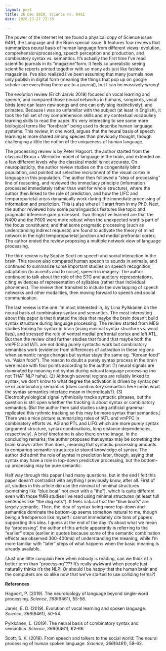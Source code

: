 ```yaml
---
layout: post
title: 26 Dec 2020, Science no. 6461
date: 2020-12-27 22:39

---
```

<!-- wp:paragraph -->
<p>The power of the internet let me found a physical copy of Science issue 6461, the Language and the Brain special issue. It features four reviews that summarizes neural basis of human language from different views: evolution, comprehension/processing, speech perception and production, and combinatory syntax vs. semantics. It’s actually the first time I’ve read scientific journals in its “magazine”form. It feels so unrealistic seeing scientific reports printed together with so many ads just like fashion magazines. I’ve also realized I’ve been assuming that many journals now only publish in digital form (meaning the things that pop up on google scholar are everything there are to a journal), but I can be massively wrong!</p>
<!-- /wp:paragraph -->

<!-- wp:paragraph -->
<p>The evolution review (Erich Jarvis 2019) focused on vocal learning and speech, and compared those neural networks in humans, songbirds, vocal birds (one can learn new songs and one can only sing instinctively), and primates. Because I was so unfamiliar with the subject (at least in English), it took the full set of my comprehension skills and my contextual vocabulary learning skills to read the paper. It’s very interesting to see some more biological terms like “forebrain” being used to describe human language systems. This review, in one word, argues that the neural basis of speech learning is more shared among species than previously thought, though challenging a little the notion of the uniqueness of human language.</p>
<!-- /wp:paragraph -->

<!-- wp:paragraph -->
<p>The processing review is by Peter Hagoort. the author started from the classical Broca + Wernicke model of language in the brain, and extended on a few different levels why the classical model is not accurate. On neuroplasticity, the author review studies on the congenitally blind population, and pointed out selective recruitment of the visual cortex in language in this population. The author then followed a “step of processing” line of reasoning, and reviewed the immediacy principle (information processed immediately rather than wait for whole structure), where the author then linked to the role of prediction, and how the LIFC and temporoparietal areas dynamically work during the immediate processing of information and prediction. This is also where I’ll start from in my PhD. Next, the author reviewed how some paralinguistics features like topic and pragmatic inference  gare processed. Two things I’ve learned are that the N400 and the P600 were more robust when the unexpected word is part of the focus constituent; and that some pragmatic processing (such as understanding indirect requests) are found to activate the theory of mind network in the right temporoparietal junction and medial prefrontal cortex. The author ended the review proposing a multiple network view of language processing.</p>
<!-- /wp:paragraph -->

<!-- wp:paragraph -->
<p>The third review is by Sophie Scott on speech and social interaction in the brain. This review also compared human speech to sounds in animals, and continued to summarize some important studies on speech recognition, adaptation (to accents and to noise), speech in imagery. The author continued to talk about the role of the STG and auditory representations, citing evidences of representation of syllables (rather than individual phonemes). The review then transited to include the overlapping of speech networks and other modalities, then moving forward to speech and social communication.</p>
<!-- /wp:paragraph -->

<!-- wp:paragraph -->
<p>The last review is the one I’m most interested in, by Liina Pylkkänen on the neural basis of combinatory syntax and semantics. The most interesting about this paper is that it stated the idea that maybe the brain doesn’t build syntax structure during language processing. The review started from MEG studies looking for syntax in brain (using minimal syntax structure vs. word lists), and stressed the role of ventral medial prefrontal cortex and left ATL. But then the review cited further studies that found that maybe both the vmPFC and lATL are not doing purely syntactic work but combinatory semantics work (evidence from differences of activation in these regions when semantic range changes but syntax stays the same eg. “Korean food” vs. “Asian food”). The reason to doubt a purely syntax process in the brain were made with four points according to the author: (1) neural signals are dominated by meaning not syntax during natural language processing (no not THAT NLP haha). (2) Although several regions are reliably linked to syntax, we don’t know to what degree the activation is driven by syntax per se or combinatory semantics (does combinatory<strong> </strong>semantics here mean what the syntax semantics interface mean in theoreticals?). (3) Electrophysiological signal rythmically tracks syntactic phrases, but the question is still open whether the tracking is about syntax or combinatory semantics. (But the author then said studies using artificial grammar replicated this rythmic tracking so this may be more syntax than semantics.)   There was a nice picture summarizing roles of lATL and vmPFC in combinatory efforts vs. AG and PTL and LIFG which are more purely syntax (argument structure, syntax combinations, long distance dependencies, respectively). A brief timeframe is also there on the image. In the concluding remarks, the author proposed that syntax may be something the brain knows rather than does, meaning that syntactic processing amounts to comparing semantic structures to stored knowledge of syntax. The author did admit the role of syntax in prediction later, though, saying that syntax may have a role in top-down predictive processing, but the bottom-up processing may be pure semantic.</p>
<!-- /wp:paragraph -->

<!-- wp:paragraph -->
<p>Half way through this paper I had many questions, but in the end I felt this paper doesn’t contradict with anything I previously know, after all. First of all, studies in this article did use the minimal of minimal structures (something like “blue boat” not even with a “the”), which is quite different even with those fMRI studies I’ve read using minimal structures (at least full sentences like “the dog eats”). It feels natural that the “blue boats” are largely semantic. Then, the idea of syntax being more top-down and semantics dominate the bottom-up seems somehow natural to me, though being a freshperson like myself I cannot immediately cite tons of papers supporting this idea. I guess at the end of the day it’s about what we mean by “processing”, the author of this article apparently is referring to the “earlier” steps (earlier in quotes because some of the semantic combination effects are observed 300-400ms) of understanding the meaning, while I’m more familiar with “later” steps of what happens when the basic meaning is already available.</p>
<!-- /wp:paragraph -->

<!-- wp:paragraph -->
<p>(Just one little complain here when nobody is reading, can we think of a better term than “processing”??? It’s really awkward when people just naturally thinks it’s the NLP! Or should I be happy that the human brain and the computers are so alike now that we’ve started to use colliding terms?)</p>
<!-- /wp:paragraph -->

<!-- wp:paragraph -->
<p><strong>References </strong></p>
<!-- /wp:paragraph -->

<!-- wp:paragraph -->
<p>Hagoort, P. (2019). The neurobiology of language beyond single-word processing. <em>Science</em>, <em>366</em>(6461), 55-58.</p>
<!-- /wp:paragraph -->

<!-- wp:paragraph -->
<p>Jarvis, E. D. (2019). Evolution of vocal learning and spoken language. <em>Science</em>, <em>366</em>(6461), 50-54.</p>
<!-- /wp:paragraph -->

<!-- wp:paragraph -->
<p>Pylkkänen, L. (2019). The neural basis of combinatory syntax and semantics. <em>Science</em>, <em>366</em>(6461), 62-66.</p>
<!-- /wp:paragraph -->

<!-- wp:paragraph -->
<p>Scott, S. K. (2019). From speech and talkers to the social world: The neural processing of human spoken language. <em>Science</em>, <em>366</em>(6461), 58-62.</p>
<!-- /wp:paragraph -->
